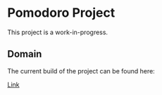 # Pomodoro Project

This project is a work-in-progress.

## Domain

The current build of the project can be found here:

[Link](https://www.quicktomato.xyz/)
